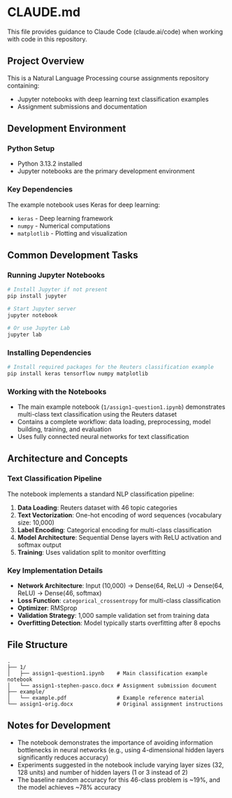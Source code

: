 # CLAUDE.md

This file provides guidance to Claude Code (claude.ai/code) when working with code in this repository.

## Project Overview

This is a Natural Language Processing course assignments repository containing:
- Jupyter notebooks with deep learning text classification examples
- Assignment submissions and documentation

## Development Environment

### Python Setup
- Python 3.13.2 installed
- Jupyter notebooks are the primary development environment

### Key Dependencies
The example notebook uses Keras for deep learning:
- `keras` - Deep learning framework
- `numpy` - Numerical computations
- `matplotlib` - Plotting and visualization

## Common Development Tasks

### Running Jupyter Notebooks
```bash
# Install Jupyter if not present
pip install jupyter

# Start Jupyter server
jupyter notebook

# Or use Jupyter Lab
jupyter lab
```

### Installing Dependencies
```bash
# Install required packages for the Reuters classification example
pip install keras tensorflow numpy matplotlib
```

### Working with the Notebooks
- The main example notebook (`1/assign1-question1.ipynb`) demonstrates multi-class text classification using the Reuters dataset
- Contains a complete workflow: data loading, preprocessing, model building, training, and evaluation
- Uses fully connected neural networks for text classification

## Architecture and Concepts

### Text Classification Pipeline
The notebook implements a standard NLP classification pipeline:
1. **Data Loading**: Reuters dataset with 46 topic categories
2. **Text Vectorization**: One-hot encoding of word sequences (vocabulary size: 10,000)
3. **Label Encoding**: Categorical encoding for multi-class classification
4. **Model Architecture**: Sequential Dense layers with ReLU activation and softmax output
5. **Training**: Uses validation split to monitor overfitting

### Key Implementation Details
- **Network Architecture**: Input (10,000) → Dense(64, ReLU) → Dense(64, ReLU) → Dense(46, softmax)
- **Loss Function**: `categorical_crossentropy` for multi-class classification
- **Optimizer**: RMSprop
- **Validation Strategy**: 1,000 sample validation set from training data
- **Overfitting Detection**: Model typically starts overfitting after 8 epochs

## File Structure
```
.
├── 1/
│   ├── assign1-question1.ipynb    # Main classification example notebook
│   └── assign1-stephen-pasco.docx # Assignment submission document
├── example/
│   └── example.pdf                # Example reference material
└── assign1-orig.docx              # Original assignment instructions
```

## Notes for Development
- The notebook demonstrates the importance of avoiding information bottlenecks in neural networks (e.g., using 4-dimensional hidden layers significantly reduces accuracy)
- Experiments suggested in the notebook include varying layer sizes (32, 128 units) and number of hidden layers (1 or 3 instead of 2)
- The baseline random accuracy for this 46-class problem is ~19%, and the model achieves ~78% accuracy